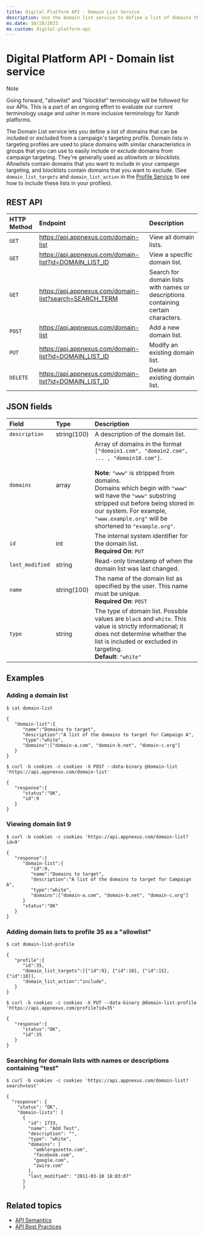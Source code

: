 ```yaml
---
title: Digital Platform API - Domain List Service
description: Use the domain list service to define a list of domains that can be included or excluded from a campaign's targeting profile.
ms.date: 10/28/2023
ms.custom: digital-platform-api
---
```


# Digital Platform API - Domain list service

> [!NOTE]
> Going forward, "allowlist" and "blocklist" terminology will be followed for our APIs. This is a part of an ongoing effort to evaluate our current terminology usage and usher in more inclusive terminology for Xandr platforms.

The Domain List service lets you define a list of domains that can be included or excluded from a campaign's targeting profile. Domain lists in targeting profiles are used to place domains with similar characteristics in groups that you can use to easily include or exclude domains from campaign targeting. They're generally used as *allowlists* or *blocklists.* Allowlists contain domains that you want to include in your campaign targeting, and blocklists contain domains that you want to exclude. (See `domain_list_targets` and `domain_list_action` in the [Profile Service](./profile-service.md) to see how to include these lists in your profiles).

## REST API

| HTTP Method | Endpoint | Description |
|:---|:---|:---|
| `GET` | https://api.appnexus.com/domain-list | View all domain lists. |
| `GET` | https://api.appnexus.com/domain-list?id=DOMAIN_LIST_ID | View a specific domain list. |
| `GET` | https://api.appnexus.com/domain-list?search=SEARCH_TERM | Search for domain lists with names or descriptions containing certain characters. |
| `POST` | https://api.appnexus.com/domain-list | Add a new domain list. |
| `PUT` | https://api.appnexus.com/domain-list?id=DOMAIN_LIST_ID | Modify an existing domain list. |
| `DELETE` | https://api.appnexus.com/domain-list?id=DOMAIN_LIST_ID | Delete an existing domain list. |

## JSON fields

| Field | Type | Description |
|:---|:---|:---|
| `description` | string(100) | A description of the domain list. |
| `domains` | array | Array of domains in the format `["domain1.com", "domain2.com", ... , "domain10.com"]`.<br><br>**Note**: `"www"` is stripped from domains.<br>Domains which begin with `"www"` will have the `"www"` substring stripped out before being stored in our system. For example, `"www.example.org"` will be shortened to `"example.org"`. |
| `id` | int | The internal system identifier for the domain list.<br>**Required On**: `PUT` |
| `last_modified` | string | Read-only timestamp of when the domain list was last changed. |
| `name` | string(100) | The name of the domain list as specified by the user. This name must be unique.<br>**Required On**: `POST` |
| `type` | string | The type of domain list. Possible values are `black` and `white`. This value is strictly informational; it does not determine whether the list is included or excluded in targeting.<br>**Default**: `"white"` |

## Examples

### Adding a domain list

```
$ cat domain-list

{
   "domain-list":{
      "name":"Domains to target",
      "description":"A list of the domains to target for Campaign A",
      "type":"white",
      "domains":["domain-a.com", "domain-b.net", "domain-c.org"]
   }
}

$ curl -b cookies -c cookies -X POST --data-binary @domain-list 'https://api.appnexus.com/domain-list'

{
   "response":{
      "status":"OK",
      "id":9
   }
}
```

### Viewing domain list 9

```
$ curl -b cookies -c cookies 'https://api.appnexus.com/domain-list?id=9'

{
   "response":{
      "domain-list":{
         "id":9,
         "name":"Domains to target",
         "description":"A list of the domains to target for Campaign A",
         "type":"white",
         "domains":["domain-a.com", "domain-b.net", "domain-c.org"]
      }
      "status":"OK"
   }
}
```

### Adding domain lists to profile 35 as a "allowlist"

```
$ cat domain-list-profile

{
   "profile":{
      "id":35,
      "domain_list_targets":[{"id":9}, {"id":10}, {"id":15}, {"id":18}],
      "domain_list_action":"include",
   }
}

$ curl -b cookies -c cookies -X PUT --data-binary @domain-list-profile 'https://api.appnexus.com/profile?id=35'

{
   "response":{
      "status":"OK",
      "id":35
   }
}
```

### Searching for domain lists with names or descriptions containing "test"

```
$ curl -b cookies -c cookies 'https://api.appnexus.com/domain-list?search=test'

{
  "response": {
    "status": "OK",
    "domain-lists": [
      {
        "id": 1733,
        "name": "Add Test",
        "description": "",
        "type": "white",
        "domains": [
          "amblergazette.com",
          "facebook.com",
          "google.com",
          "zwire.com"
        ],
        "last_modified": "2011-03-10 18:03:07"
      }
      }
```

## Related topics

- [API Semantics](./api-semantics.md)
- [API Best Practices](./api-best-practices.md)
